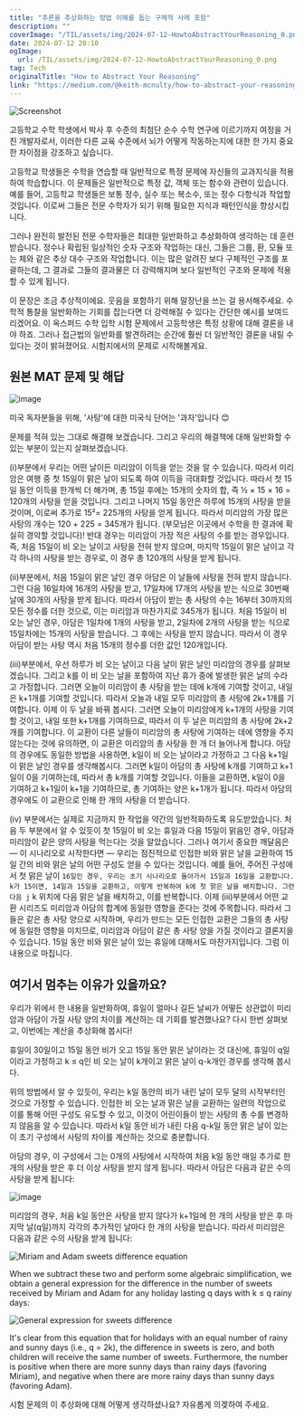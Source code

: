 ```yaml
---
title: "추론을 추상화하는 방법 이해를 돕는 구체적 사례 포함"
description: ""
coverImage: "/TIL/assets/img/2024-07-12-HowtoAbstractYourReasoning_0.png"
date: 2024-07-12 20:10
ogImage: 
  url: /TIL/assets/img/2024-07-12-HowtoAbstractYourReasoning_0.png
tag: Tech
originalTitle: "How to Abstract Your Reasoning"
link: "https://medium.com/@keith-mcnulty/how-to-abstract-your-reasoning-3064f772aa4b"
---
```




![Screenshot](/TIL/assets/img/2024-07-12-HowtoAbstractYourReasoning_0.png)

고등학교 수학 학생에서 박사 후 수준의 최첨단 순수 수학 연구에 이르기까지 여정을 거친 개발자로서, 이러한 다른 교육 수준에서 뇌가 어떻게 작동하는지에 대한 한 가지 중요한 차이점을 강조하고 싶습니다.

고등학교 학생들은 수학을 연습할 때 일반적으로 특정 문제에 자신들의 교과지식을 적용하여 학습합니다. 이 문제들은 일반적으로 특정 값, 객체 또는 함수와 관련이 있습니다. 예를 들어, 고등학교 학생들은 보통 정수, 실수 또는 복소수, 또는 정수 다항식과 작업할 것입니다. 이로써 그들은 전문 수학자가 되기 위해 필요한 지식과 패턴인식을 향상시킵니다.

그러나 완전히 발전된 전문 수학자들은 최대한 일반화하고 추상화하여 생각하는 데 훈련 받습니다. 정수나 확립된 일상적인 숫자 구조와 작업하는 대신, 그들은 그룹, 환, 모듈 또는 체와 같은 추상 대수 구조와 작업합니다. 이는 많은 알려진 보다 구체적인 구조를 포괄하는데, 그 결과로 그들의 결과물은 더 강력해지며 보다 일반적인 구조와 문제에 적용할 수 있게 됩니다.


<div class="content-ad"></div>

이 문장은 조금 추상적이에요. 웃음을 포함하기 위해 말장난을 쓰는 걸 용서해주세요. 수학적 통찰을 일반화하는 기회를 잡는다면 더 강력해질 수 있다는 간단한 예시를 보여드리겠어요. 이 옥스퍼드 수학 입학 시험 문제에서 고등학생은 특정 상황에 대해 결론을 내야 하죠. 그러나 접근법의 일반화를 발견하려는 순간에 훨씬 더 일반적인 결론을 내릴 수 있다는 것이 밝혀졌어요. 시험지에서의 문제로 시작해볼게요.

## 원본 MAT 문제 및 해답

![image](/TIL/assets/img/2024-07-12-HowtoAbstractYourReasoning_1.png)

미국 독자분들을 위해, '사탕'에 대한 미국식 단어는 '과자'입니다 😊

<div class="content-ad"></div>

문제를 적혀 있는 그대로 해결해 보겠습니다. 그리고 우리의 해결책에 대해 일반화할 수 있는 부분이 있는지 살펴보겠습니다.

(i)부분에서 우리는 어떤 날이든 미리암이 이득을 얻는 것을 알 수 있습니다. 따라서 미리암은 여행 중 첫 15일이 맑은 날이 되도록 하여 이득을 극대화할 것입니다. 따라서 첫 15일 동안 이득을 한개씩 더 해가며, 총 15일 후에는 15개의 숫자의 합, 즉 ½ × 15 × 16 = 120개의 사탕을 얻을 것입니다. 그리고 나머지 15일 동안은 하루에 15개의 사탕을 받을 것이며, 이로써 추가로 15²= 225개의 사탕을 얻게 됩니다. 따라서 미리암의 가장 많은 사탕의 개수는 120 + 225 = 345개가 됩니다. (부모님은 이곳에서 수학을 한 결과에 확실히 경악할 것입니다)! 반대 경우는 미리암이 가장 적은 사탕의 수를 받는 경우입니다. 즉, 처음 15일이 비 오는 날이고 사탕을 전혀 받지 않으며, 마지막 15일이 맑은 날이고 각각 하나의 사탕을 받는 경우로, 이 경우 총 120개의 사탕을 받게 됩니다.

(ii)부분에서, 처음 15일이 맑은 날인 경우 아담은 이 날들에 사탕을 전혀 받지 않습니다. 그런 다음 16일차에 16개의 사탕을 받고, 17일차에 17개의 사탕을 받는 식으로 30번째 날에 30개의 사탕을 받게 됩니다. 따라서 아담이 받는 총 사탕의 수는 16부터 30까지의 모든 정수를 더한 것으로, 이는 미리암과 마찬가지로 345개가 됩니다. 처음 15일이 비 오는 날인 경우, 아담은 1일차에 1개의 사탕을 받고, 2일차에 2개의 사탕을 받는 식으로 15일차에는 15개의 사탕을 받습니다. 그 후에는 사탕을 받지 않습니다. 따라서 이 경우 아담이 받는 사탕 역시 처음 15개의 정수를 더한 값인 120개입니다.

(iii)부분에서, 우선 하루가 비 오는 날이고 다음 날이 맑은 날인 미리암의 경우를 살펴보겠습니다. 그리고 k를 이 비 오는 날을 포함하여 지난 휴가 중에 발생한 맑은 날의 수라고 가정합니다. 그러면 오늘이 미리암이 총 사탕을 받는 데에 k개에 기여할 것이고, 내일은 k+1개를 기여할 것입니다. 따라서 오늘과 내일 모두 미리암의 총 사탕에 2k+1개를 기여합니다. 이제 이 두 날을 바꿔 봅시다. 그러면 오늘이 미리암에게 k+1개의 사탕을 기여할 것이고, 내일 또한 k+1개를 기여하므로, 따라서 이 두 날은 미리암의 총 사탕에 2k+2개를 기여합니다. 이 교환이 다른 날들이 미리암의 총 사탕에 기여하는 데에 영향을 주지 않는다는 것에 유의하면, 이 교환은 미리암의 총 사탕을 한 개 더 늘어나게 합니다. 아담의 경우에도 동일한 방법을 사용하면, k일이 비 오는 날이라고 가정하고 그 다음 k+1일이 맑은 날인 경우를 생각해봅시다. 그러면 k일이 아담의 총 사탕에 k개를 기여하고 k+1일이 0을 기여하는데, 따라서 총 k개를 기여할 것입니다. 이들을 교환하면, k일이 0을 기여하고 k+1일이 k+1을 기여하므로, 총 기여하는 양은 k+1개가 됩니다. 따라서 아담의 경우에도 이 교환으로 인해 한 개의 사탕을 더 받습니다.

<div class="content-ad"></div>

(iv) 부분에서는 실제로 지금까지 한 작업을 약간의 일반적화하도록 유도받았습니다. 처음 두 부분에서 알 수 있듯이 첫 15일이 비 오는 휴일과 다음 15일이 맑음인 경우, 아담과 미리암이 같은 양의 사탕을 먹는다는 것을 알았습니다. 그러나 여기서 중요한 깨달음은 — 이 시나리오로 시작한다면 — 우리는 점진적으로 인접한 비와 맑은 날을 교환하여 15일 간의 비와 맑은 날의 어떤 구성도 얻을 수 있다는 것입니다. 예를 들어, 주어진 구성에서 첫 맑은 날이 ` 16일인 경우, 우리는 초기 시나리오로 돌아가서 15일과 16일을 교환합니다. k가 15이면, 14일과 15일을 교환하고, 이렇게 반복하여 k에 첫 맑은 날을 배치합니다. 그런 다음 j ` k 위치에 다음 맑은 날을 배치하고, 이를 반복합니다. 이제 (iii)부분에서 어떤 교환 시리즈도 미리암과 아담의 합계에 동일한 영향을 준다는 것에 주목합니다. 따라서 그들은 같은 총 사탕 양으로 시작하며, 우리가 만드는 모든 인접한 교환은 그들의 총 사탕에 동일한 영향을 미치므로, 미리암과 아담이 같은 총 사탕 양을 가질 것이라고 결론지을 수 있습니다. 15일 동안 비와 맑은 날이 있는 휴일에 대해서도 마찬가지입니다. 그럼 이 내용으로 마칩니다.

## 여기서 멈추는 이유가 있을까요?

우리가 위에서 한 내용을 일반화하여, 휴일이 얼마나 길든 날씨가 어떻든 상관없이 미리암과 아담이 가질 사탕 양의 차이를 계산하는 데 기회를 발견했나요? 다시 한번 살펴보고, 이번에는 계산을 추상화해 봅시다!

휴일이 30일이고 15일 동안 비가 오고 15일 동안 맑은 날이라는 것 대신에, 휴일이 q일이라고 가정하고 k ≤ q인 비 오는 날이 k개이고 맑은 날이 q-k개인 경우를 생각해 봅시다.

<div class="content-ad"></div>

위의 방법에서 알 수 있듯이, 우리는 k일 동안의 비가 내린 날이 모두 달의 시작부터인 것으로 가정할 수 있습니다. 인접한 비 오는 날과 맑은 날을 교환하는 일련의 작업으로 이를 통해 어떤 구성도 유도할 수 있고, 이것이 어린이들이 받는 사탕의 총 수를 변경하지 않음을 알 수 있습니다. 따라서 k일 동안 비가 내린 다음 q-k일 동안 맑은 날이 있는 이 초기 구성에서 사탕의 차이를 계산하는 것으로 충분합니다.

아담의 경우, 이 구성에서 그는 0개의 사탕에서 시작하여 처음 k일 동안 매일 추가로 한 개의 사탕을 받은 후 더 이상 사탕을 받지 않게 됩니다. 따라서 아담은 다음과 같은 수의 사탕을 받게 됩니다:

![image](/TIL/assets/img/2024-07-12-HowtoAbstractYourReasoning_2.png)

미리암의 경우, 처음 k일 동안은 사탕을 받지 않다가 k+1일에 한 개의 사탕을 받은 후 마지막 날(q일)까지 각각의 추가적인 날마다 한 개의 사탕을 받습니다. 따라서 미리암은 다음과 같은 수의 사탕을 받게 됩니다:

<div class="content-ad"></div>


![Miriam and Adam sweets difference equation](/TIL/assets/img/2024-07-12-HowtoAbstractYourReasoning_3.png)

When we subtract these two and perform some algebraic simplification, we obtain a general expression for the difference in the number of sweets received by Miriam and Adam for any holiday lasting q days with k ≤ q rainy days:

![General expression for sweets difference](/TIL/assets/img/2024-07-12-HowtoAbstractYourReasoning_4.png)

It's clear from this equation that for holidays with an equal number of rainy and sunny days (i.e., q = 2k), the difference in sweets is zero, and both children will receive the same number of sweets. Furthermore, the number is positive when there are more sunny days than rainy days (favoring Miriam), and negative when there are more rainy days than sunny days (favoring Adam).


<div class="content-ad"></div>

시험 문제의 이 추상화에 대해 어떻게 생각하셨나요? 자유롭게 의겢하여 주세요.
